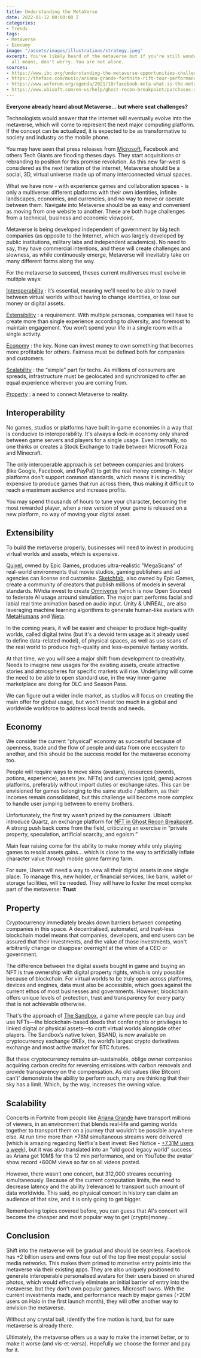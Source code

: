 ```yaml
---
title: Understanding the MetaVerse
date: 2022-01-12 00:00:00 Z
categories:
- Trends
tags:
- Metaverse
- Economy
image: "/assets/images/illustrations/strategy.jpeg"
excerpt: You've likely heard of the metaverse but if you're still wondering what it
  all means, don't worry. You are not alone.
sources:
- https://www.ibc.org/understanding-the-metaverse-opportunities-challenges-and-gen-z/7863.article
- https://theface.com/music/ariana-grande-fortnite-rift-tour-performance-gaming-vr-mac-miller-travis-scott-lil-nas-x
- https://www.weforum.org/agenda/2021/10/facebook-meta-what-is-the-metaverse/
- https://www.ubisoft.com/en-us/help/ghost-recon-breakpoint/purchases-and-rewards/article/purchase-eligibility-on-ubisoft-quartz-for-ghost-recon-breakpoint/000100061
---
```

**Everyone already heard about Metaverse… but where seat challenges?**

Technologists would answer that the internet will eventually evolve into the metaverse, which will come to represent the next major computing platform. If the concept can be actualized, it is expected to be as transformative to society and industry as the mobile phone.

You may have seen that press releases from [Microsoft](https://blogs.microsoft.com/blog/2021/11/02/microsoft-cloud-at-ignite-2021-metaverse-ai-and-hyperconnectivity-in-a-hybrid-world/ "Metaverse, AI and hyperconnectivity in a hybrid world"), Facebook and others Tech Giants are flooding theses days.
They start acquisitions or rebranding to position for this promise revolution. As this new far-west is considered as the next iteration of the internet, Metaverse should be a social, 3D, virtual universe made up of many interconnected virtual spaces. 

What we have now - with experience games and collaboration spaces - is only a multiverse:  different platforms with their own identities, infinite landscapes, economies, and currencies, and no way to move or operate between them. 
Navigate into Metaverse should be as easy and convenient as moving from one website to another. These are both huge challenges from a technical, business and economic viewpoint.

Metaverse is being developed independent of government by big tech companies (as opposite to the Internet, which was largely developed by public institutions, military labs and independent academics). No need to say, they have commercial intentions, and these will create challenges and slowness, as while continuously emerge, Metaverse will inevitably take on many different forms along the way.

For the metaverse to succeed, theses current multiverses must evolve in multiple ways:

[Interoperability](#interoperability)
: it’s essential, meaning we'll need to be able to travel between virtual worlds without having to change identities, or lose our money or digital assets.

[Extensibility](#extensibility)
: a requirement. With multiple personas, companies will have to create more than single experience according to diversity, and foremost to maintain engagement. You won’t spend your life in a single room with a single activity.

[Economy](#economy)
: the key. None can invest money to own something that becomes more profitable for others. Fairness must be defined both for companies and customers.

[Scalability](#scalability)
: the “simple” part for techs. As millions of consumers are spreads, infrastructure must be geolocated and synchronized to offer an equal experience wherever you are coming from.

[Property](#property)
: a need to connect Metaverse to reality. 


## Interoperability
No games, studios or platforms have built in-game economies in a way that is conducive to interoperability. It's always a lock-in economy only shared between game servers and players for a single usage. Even internally, no one thinks or creates a Stock Exchange to trade between Microsoft Forza and Minecraft. 

The only interoperable approach is set between companies and brokers (like Google, Facebook, and PayPal) to get the real money coming-in.
Major platforms don't support common standards, which means it is incredibly expensive to produce games that run across them, thus making it difficult to reach a maximum audience and increase profits.

You may spend thousands of hours to tune your character, becoming the most rewarded player, when a new version of your game is released on a new platform, no way of moving your digital asset. 

## Extensibility
To build the metaverse properly, businesses will need to invest in producing virtual worlds and assets, which is expensive.

[Quixel](https://quixel.com/), owned by Epic Games, produces ultra-realistic "MegaScans" of real-world environments that movie studios, gaming publishers and ad agencies can license and customise.
[Sketchfab](https://sketchfab.com/), also owned by Epic Games, create a community of creators that publish millions of models in several standards. 
NVidia invest to create [Omniverse](https://www.nvidia.com/en-us/omniverse/) (which is now Open Sources) to federate AI usage arround simulation. The major part performs facial and labial real time animation based on audio input.
Unity & UNREAL, are also leveraging machine learning algorithms to generate human-like avatars with [MetaHumans](https://www.unrealengine.com/en-US/metahuman-creator) and [Weta](https://blog.unity.com/news/welcome-weta-digital?_ga=2.78234897.420171023.1643734811-556584666.1635790352).

In the coming years, it will be easier and cheaper to produce high-quality worlds, called digital twins (but it's a devoid term usage as it already used to define data-related model), of physical spaces, as well as use scans of the real world to produce high-quality and less-expensive fantasy worlds.

At that time, we you will see a major shift from development to creativity. Needs to imagine new usages for the existing assets, create attractive stories and atmospheres for specific markets will rise. Underlying will come the need to be able to open standard use, in the way inner-game marketplace are doing for DLC and Season Pass.

We can figure out a wider indie market, as studios will focus on creating the main offer for global usage, but won’t invest too much in a global and worldwide workforce to address local trends and needs.

## Economy

We consider the current “physical” economy as successful because of openness, trade and the flow of people and data from one ecosystem to another, and this should be the success model for the metaverse economy too. 

People will require ways to move skins (avatars), resources (swords, potions, experience), assets (ex. NFTs) and currencies (gold, gems) across platforms, preferably without import duties or exchange rates. This can be envisioned for games belonging to the same studio / platform, as their incomes remain consolidated, but this challenge will become more complex to handle user jumping between to enemy brothers. 

Unfortunately, the first try wasn’t prized by the consumers. Ubisoft introduce Quartz, an exchange platform for [NFT in Ghost Recon Breakpoint](https://www.polygon.com/22822364/nft-video-games-ubisoft-ghost-recon-breakpoint-free). A strong push back come from the field, criticizing an exercise in “private property, speculation, artificial scarcity, and egoism.” 

Main fear raising come for the ability to make money while only playing games to resold assets gains… which is close to the way to artificially inflate character value through mobile game farming farm.

For sure, Users will need a way to view all their digital assets in one single place. 
To manage this, new holder, or financial services, like bank, wallet or storage facilities, will be needed. They will have to foster the most complex part of the metaverse: **Trust** 

## Property

Cryptocurrency immediately breaks down barriers between competing companies in this space. A decentralised, automated, and trust-less blockchain model means that companies, developers, and end users can be assured that their investments, and the value of those investments, won't arbitrarily change or disappear overnight at the whim of a CEO or government.

The difference between the digital assets bought in game and buying an NFT is true ownership with digital property rights, which is only possible because of blockchain. For virtual worlds to be truly open across platforms, devices and engines, data must also be accessible, which goes against the current ethos of most businesses and governments. However, blockchain offers unique levels of protection, trust and transparency for every party that is not achievable otherwise.


That's the approach of [The Sandbox](https://www.sandbox.game/en/), a game where people can buy and use NFTs—the blockchain-based deeds that confer rights or privileges to linked digital or physical assets—to craft virtual worlds alongside other players. The Sandbox’s native token, $SAND, is now available on cryptocurrency exchange OKEx, the world’s largest crypto derivatives exchange and most active market for BTC futures.

But these cryptocurrency remains un-sustainable, oblige owner companies acquiring carbon credits for reversing emissions with carbon removals and provide transparency on the compensation. As old values (like Bitcoin) can’t’ demonstrate the ability to perform such, many are thinking that their sky has a limit. Which, by the way, increases the owning value.


## Scalability

Concerts in Fortnite from people like [Ariana Grande](https://www.youtube.com/watch?v=gGYElBtjytU) have transport millions of viewers, in an environment that blends real-life and gaming worlds together to transport them on a journey that wouldn’t be possible anywhere else. At run time more than +78M simultaneous streams were delivered (which is amazing regarding Netflix's best invest: Red Notice - [+7.31M users a week](https://top10.netflix.com/)), but it was also translated into an "old good legacy world" success as Ariana get 10M$ for this 12 min performance, and on YouTube the avatar’ show record +600M views so far on all videos posted.

However, there wasn't one concert, but 312,000 streams occurring simultaneously. Because of the current computation limits, the need to decrease latency and the ability (relevance) to transport such amount of data worldwide. This said, no physical concert in history can claim an audience of that size, and it is only going to get bigger.

Remembering topics covered before, you can guess that AI's concert will become the cheaper and most popular way to get (crypto)money...

## Conclusion

Shift into the metaverse will be gradual and should be seamless. Facebook has +2 billion users and owns four out of the top five most popular social media networks. This makes them primed to monetise entry points into the metaverse via their existing apps. They are also uniquely positioned to generate interoperable personalised avatars for their users based on shared photos, which would effectively eliminate an initial barrier of entry into the metaverse. but they don't own popular games. Microsoft owns. With the current investments made, and performance reach by major games (+20M users on Halo in the first launch month), they will offer another way to envision the metaverse. 

Without any crystal ball, identify the fine motion is hard, but for sure metaverse is already there. 

Ultimately, the metaverse offers us a way to make the internet better, or to make it worse (and vis-et-versa). Hopefully we choose the former and pay for it.